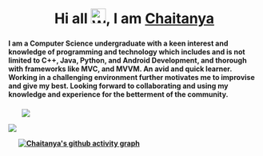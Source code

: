 
<h1 align="center">Hi all <img src="https://raw.githubusercontent.com/nixin72/nixin72/master/wave.gif" 
         alt="Waving hand animated gif"
         height="30"
         width="30" />, I am <a href="https://cs-cse.github.io/portfolio/">Chaitanya</a>
  </h1>
<h5 align="center">
         
<h4 align="left">
I am a Computer Science undergraduate with a keen interest and knowledge of programming and technology which includes and is not limited to C++, Java, Python, and Android Development, and thorough with frameworks like MVC, and MVVM. An avid and quick learner. Working in a challenging environment further motivates me to improvise and give my best. Looking forward to collaborating and using my knowledge and experience for the betterment of the community.
        
<h4 align="left">
         
 &nbsp;   &nbsp;   &nbsp;   &nbsp;
<img align="center" src="https://github-readme-stats.vercel.app/api/top-langs/?username=cs-cse&layout=compact&theme=nightowl" />
  &nbsp;   &nbsp;   &nbsp;   &nbsp; 


  <img align="center" src="https://github-readme-stats.vercel.app/api?username=cs-cse&show_icons=true&theme=nightowl" />


&nbsp;   &nbsp;   &nbsp; 
[![Chaitanya's github activity graph](https://activity-graph.herokuapp.com/graph?username=cs-cse&theme=react-dark)](https://github.com/cs-cse/github-readme-activity-graph)
  
<!-- <p align="left"> <img src="https://komarev.com/ghpvc/?username=cs-cse&label=Profile%20views&color=0e75b6&style=flat" alt="cs-cse" /> </p> -->
  

       

